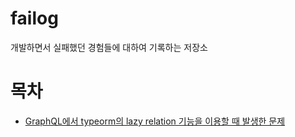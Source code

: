# failog
개발하면서 실패했던 경험들에 대하여 기록하는 저장소


# 목차
- [GraphQL에서 typeorm의 lazy relation 기능을 이용할 때 발생한 문제](https://github.com/lotstar87/failog/blob/master/typeorm-lazy-relation-in-graphql.md)
